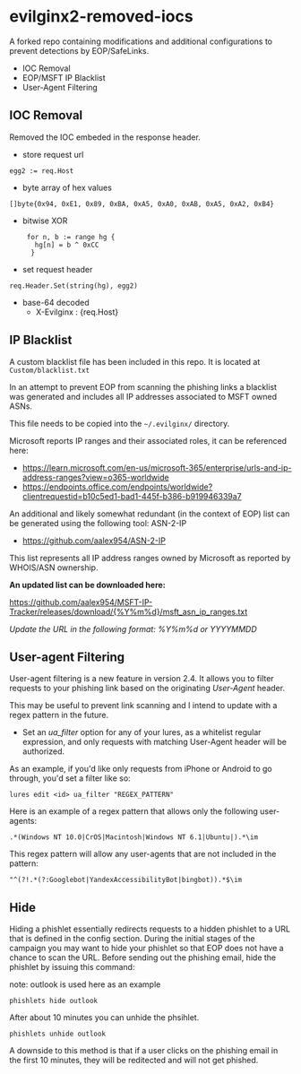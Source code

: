 # evilginx2-removed-iocs

A forked repo containing modifications and additional configurations to prevent detections by EOP/SafeLinks.

- IOC Removal
- EOP/MSFT IP Blacklist
- User-Agent Filtering


## IOC Removal

Removed the IOC embeded in the response header. 

- store request url
```
egg2 := req.Host
```

- byte array of hex values
```
[]byte{0x94, 0xE1, 0x89, 0xBA, 0xA5, 0xA0, 0xAB, 0xA5, 0xA2, 0xB4}
```

- bitwise XOR
     ```
      for n, b := range hg {
        hg[n] = b ^ 0xCC
       }
    ```
   
- set request header

```
req.Header.Set(string(hg), egg2)
```
- base-64 decoded
  - X-Evilginx : {req.Host}

## IP Blacklist

A custom blacklist file has been included in this repo. It is located at 
```Custom/blacklist.txt```

In an attempt to prevent EOP from scanning the phishing links a blacklist was generated and includes all IP addresses associated to MSFT owned ASNs.

This file needs to be copied into the ```~/.evilginx/``` directory.

Microsoft reports IP ranges and their associated roles, it can be referenced here:

- https://learn.microsoft.com/en-us/microsoft-365/enterprise/urls-and-ip-address-ranges?view=o365-worldwide
- https://endpoints.office.com/endpoints/worldwide?clientrequestid=b10c5ed1-bad1-445f-b386-b919946339a7

An additional and likely somewhat redundant (in the context of EOP) list can be generated using the following tool: ASN-2-IP

- https://github.com/aalex954/ASN-2-IP

This list represents all IP address ranges owned by Microsoft as reported by WHOIS/ASN ownership.

__An updated list can be downloaded here:__

https://github.com/aalex954/MSFT-IP-Tracker/releases/download/{%Y%m%d}/msft_asn_ip_ranges.txt

_Update the URL in the following format: %Y%m%d or YYYYMMDD_

## User-agent Filtering

User-agent filtering is a new feature in version 2.4. It allows you to filter requests to your phishing link based on the originating _User-Agent_ header.

This may be useful to prevent link scanning and I intend to update with a regex pattern in the future.

- Set an _ua_filter_ option for any of your lures, as a whitelist regular expression, and only requests with matching User-Agent header will be authorized.

As an example, if you'd like only requests from iPhone or Android to go through, you'd set a filter like so:

```lures edit <id> ua_filter "REGEX_PATTERN"``` 

Here is an example of a regex pattern that allows only the following user-agents:

```.*(Windows NT 10.0|CrOS|Macintosh|Windows NT 6.1|Ubuntu|).*\im```


This regex pattern will allow any user-agents that are not included in the pattern:

```"^(?!.*(?:Googlebot|YandexAccessibilityBot|bingbot)).*$\im```

## Hide

Hiding a phishlet essentially redirects requests to a hidden phishlet to a URL that is defined in the config section.
During the initial stages of the campaign you may want to hide your phishlet so that EOP does not have a chance to scan the URL.
Before sending out the phishing email, hide the phishlet by issuing this command:

note: outlook is used here as an example

```phishlets hide outlook```

After about 10 minutes you can unhide the phsihlet. 

```phishlets unhide outlook```

A downside to this method is that if a user clicks on the phishing email in the first 10 minutes, they will be reditected and will not get phished.
